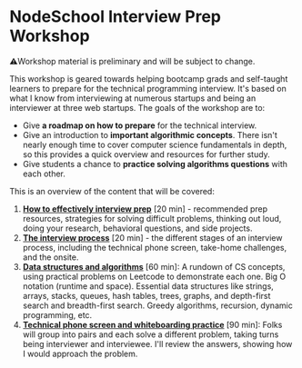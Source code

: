 # NodeSchool Interview Prep Workshop

⚠️Workshop material is preliminary and will be subject to change.

This workshop is geared towards helping bootcamp grads and self-taught learners to prepare for the technical programming interview. It's based on what I know from interviewing at numerous startups and being an interviewer at three web startups. The goals of the workshop are to:

* Give **a roadmap on how to prepare** for the technical interview.
* Give an introduction to **important algorithmic concepts**. There isn't nearly enough time to cover computer science fundamentals in depth, so this provides a quick overview and resources for further study.
* Give students a chance to **practice solving algorithms questions** with each other.

This is an overview of the content that will be covered:

1. [**How to effectively interview prep**](interview_prep.md) [20 min] - recommended prep resources, strategies for solving difficult problems, thinking out loud, doing your research, behavioral questions, and side projects.
2. [**The interview process**](the_interview_process.md) [20 min] - the different stages of an interview process, including the technical phone screen, take-home challenges, and the onsite.
3. [**Data structures and algorithms**](data_structures_and_algorithms.md) [60 min]: A rundown of CS concepts, using practical problems on Leetcode to demonstrate each one. Big O notation (runtime and space). Essential data structures like strings, arrays, stacks, queues, hash tables, trees, graphs, and depth-first search and breadth-first search. Greedy algorithms, recursion, dynamic programming, etc.
4. [**Technical phone screen and whiteboarding practice**](technical_phone_screen_and_whiteboarding_practice.md) [90 min]: Folks will group into pairs and each solve a different problem, taking turns being interviewer and interviewee. I'll review the answers, showing how I would approach the problem.
